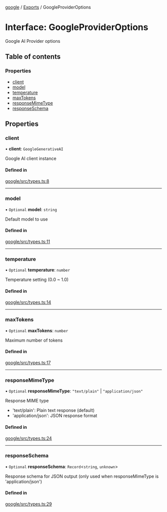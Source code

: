 <!-- 
 ⚠️  AUTO-GENERATED FILE - DO NOT EDIT MANUALLY
 This file is automatically generated by scripts/docs-generator.js
 To make changes, edit the source TypeScript files or update the generator script
-->

[google](../../) / [Exports](../modules) / GoogleProviderOptions

# Interface: GoogleProviderOptions

Google AI Provider options

## Table of contents

### Properties

- [client](GoogleProviderOptions#client)
- [model](GoogleProviderOptions#model)
- [temperature](GoogleProviderOptions#temperature)
- [maxTokens](GoogleProviderOptions#maxtokens)
- [responseMimeType](GoogleProviderOptions#responsemimetype)
- [responseSchema](GoogleProviderOptions#responseschema)

## Properties

### client

• **client**: `GoogleGenerativeAI`

Google AI client instance

#### Defined in

[google/src/types.ts:8](https://github.com/woojubb/robota/blob/a3ab9410e815223c52230ddc246f82f91b3bd0b7/packages/google/src/types.ts#L8)

___

### model

• `Optional` **model**: `string`

Default model to use

#### Defined in

[google/src/types.ts:11](https://github.com/woojubb/robota/blob/a3ab9410e815223c52230ddc246f82f91b3bd0b7/packages/google/src/types.ts#L11)

___

### temperature

• `Optional` **temperature**: `number`

Temperature setting (0.0 ~ 1.0)

#### Defined in

[google/src/types.ts:14](https://github.com/woojubb/robota/blob/a3ab9410e815223c52230ddc246f82f91b3bd0b7/packages/google/src/types.ts#L14)

___

### maxTokens

• `Optional` **maxTokens**: `number`

Maximum number of tokens

#### Defined in

[google/src/types.ts:17](https://github.com/woojubb/robota/blob/a3ab9410e815223c52230ddc246f82f91b3bd0b7/packages/google/src/types.ts#L17)

___

### responseMimeType

• `Optional` **responseMimeType**: ``"text/plain"`` \| ``"application/json"``

Response MIME type
- 'text/plain': Plain text response (default)
- 'application/json': JSON response format

#### Defined in

[google/src/types.ts:24](https://github.com/woojubb/robota/blob/a3ab9410e815223c52230ddc246f82f91b3bd0b7/packages/google/src/types.ts#L24)

___

### responseSchema

• `Optional` **responseSchema**: `Record`\<`string`, `unknown`\>

Response schema for JSON output (only used when responseMimeType is 'application/json')

#### Defined in

[google/src/types.ts:29](https://github.com/woojubb/robota/blob/a3ab9410e815223c52230ddc246f82f91b3bd0b7/packages/google/src/types.ts#L29)
